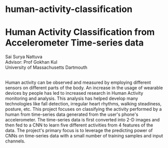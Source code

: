 # human-activity-classification
# Human Activity Classification from Accelerometer Time-series data

Sai Surya Nattuva <br />
Advisor: Prof Gokhan Kul <br />
University of Massachusetts Dartmouth <br />
<br />
<p>Human activity can be observed and measured by employing different sensors on different parts of the body. An increase in the usage of wearable devices by people has led to increased research in Human Activity monitoring and analysis. This analysis has helped develop many technologies like fall detection, irregular heart rhythms, walking steadiness, posture, etc. This project focuses on classifying the activity performed by a human from time-series data generated from the user's phone's accelerometer. The time-series data is first converted into 2-D images and then fed to a CNN to learn five different activities from 4 features of the data. The project's primary focus is to leverage the predicting power of CNNs on time-series data with a small number of training samples and input channels. </p>

